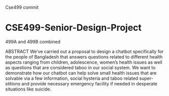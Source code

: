 

Cse499 commit
# CSE499-Senior-Design-Project
499A and 499B combined


ABSTRACT 
We’ve carried out a proposal to design a chatbot specifically for the
people of Bangladesh that answers questions related to different health
aspects ranging from children, adolescence, women’s health issues as well
as questions that are considered taboo in our social system. We want to
demonstrate how our chatbot can help solve small health issues that are
solvable via a few information, social hysteria and taboo related super-
stitions and provide necessary emergency facility if needed in desperate
situations like suicide.
